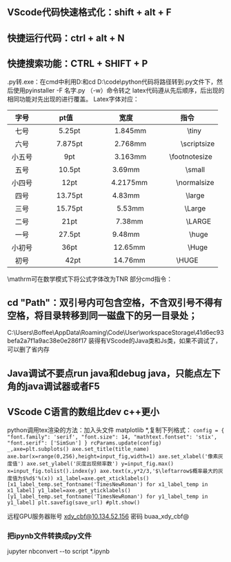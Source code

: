 ## VScode代码快速格式化：shift + alt + F
## 快捷运行代码：ctrl + alt + N
## 快捷搜索功能：CTRL + SHIFT + P
.py转.exe：在cmd中利用D:和cd D:\code\python代码将路径转到.py文件下，然后使用pyinstaller -F 名字.py （-w）命令转之
latex代码遵从先后顺序，后出现的相同功能对先出现的进行覆盖。
Latex字体对应：

|字号| pt值| 宽度 |指令|
|:--:|:--:|:--:|:--:|
|七号 　|　5.25pt 　|　   1.845mm　　|　　\tiny|
|六号 　|　7.875pt 　|　 2.768mm　|　　　\scriptsize|
|小五号 |　9pt 　　　|　  3.163mm　|　\footnotesize|
|五号 　|　10.5pt 　　|   3.69mm　　|　　  \small|
|小四号 |　12pt 　　　|　4.2175mm　|　　 \normalsize|
|四号 　|　13.75pt 　　| 4.83mm　　|　　  \large|
|三号 　|　15.75pt 　|　 5.53mm　　|　　  \Large|
|二号 　|　21pt 　　　|　7.38mm 　|　　　  \LARGE|
|一号 　|　27.5pt 　　 |  9.48mm　|　　　  \huge|
|小初号| 　36pt 　　　|　12.65mm　|　　　\Huge|
|初号 |　　42pt 　　　|　14.76mm　|       \HUGE|

\mathrm可在数学模式下将公式字体改为TNR
部分cmd指令：
## cd "Path"：双引号内可包含空格，不含双引号不得有空格，将目录转移到同一磁盘下的另一目录处；
C:\Users\Boffee\AppData\Roaming\Code\User\workspaceStorage\41d6ec93befa2a7f1a9ac38e0e286f17
装得有VScode的Java类和Js类，如果不调试了，可以删了省内存
## Java调试不要点run java和debug java，只能点左下角的java调试器或者F5
## VScode C语言的数组比dev c++更小
python调用tex渲染的方法：加入头文件 matplotlib *,复制下列格式：
`config = {
    "font.family": 'serif',
    "font.size": 14,
    "mathtext.fontset": 'stix',
    "font.serif": ['SimSun']
}
rcParams.update(config)
_,axe=plt.subplots()
axe.set_title(title_name)
axe.bar(x=range(0,256),height=input_fig,width=1)
axe.set_xlabel('像素灰度值')
axe.set_ylabel('灰度出现频率数')
y=input_fig.max()
x=input_fig.tolist().index(y)
axe.text(x,y*2/3,'$\leftarrow$概率最大的灰度值为$%d$'%(x))
x1_label=axe.get_xticklabels()
[x1_label_temp.set_fontname('TimesNewRoman')
for x1_label_temp in x1_label]
y1_label=axe.get_yticklabels()
[y1_label_temp.set_fontname('TimesNewRoman')
for y1_label_temp in y1_label]
plt.savefig(save_url)
#plt.show()`

远程GPU服务器账号
xdy_cbf@10.134.52.156
密码
buaa_xdy_cbf@
### 把ipynb文件转换成py文件
jupyter nbconvert --to script *.ipynb